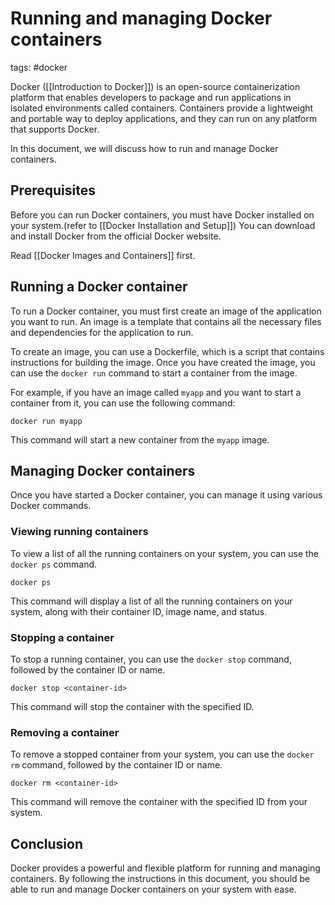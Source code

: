 # Running and managing Docker containers

tags: #docker

Docker ([[Introduction to Docker]]) is an open-source containerization platform that enables developers to package and run applications in isolated environments called containers. Containers provide a lightweight and portable way to deploy applications, and they can run on any platform that supports Docker.

In this document, we will discuss how to run and manage Docker containers.

## Prerequisites

Before you can run Docker containers, you must have Docker installed on your system.(refer to [[Docker Installation and Setup]]) You can download and install Docker from the official Docker website.

Read [[Docker Images and Containers]] first.

## Running a Docker container

To run a Docker container, you must first create an image of the application you want to run. An image is a template that contains all the necessary files and dependencies for the application to run.

To create an image, you can use a Dockerfile, which is a script that contains instructions for building the image. Once you have created the image, you can use the `docker run` command to start a container from the image.

For example, if you have an image called `myapp` and you want to start a container from it, you can use the following command:

```
docker run myapp
```

This command will start a new container from the `myapp` image.

## Managing Docker containers

Once you have started a Docker container, you can manage it using various Docker commands.

### Viewing running containers

To view a list of all the running containers on your system, you can use the `docker ps` command.

```
docker ps
```

This command will display a list of all the running containers on your system, along with their container ID, image name, and status.

### Stopping a container

To stop a running container, you can use the `docker stop` command, followed by the container ID or name.

```
docker stop <container-id>
```

This command will stop the container with the specified ID.

### Removing a container

To remove a stopped container from your system, you can use the `docker rm` command, followed by the container ID or name.

```
docker rm <container-id>
```

This command will remove the container with the specified ID from your system.

## Conclusion

Docker provides a powerful and flexible platform for running and managing containers. By following the instructions in this document, you should be able to run and manage Docker containers on your system with ease.
